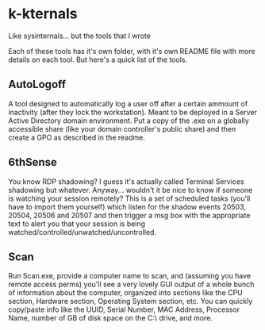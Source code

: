 # k-kternals

Like sysinternals... but the tools that I wrote

Each of these tools has it's own folder, with it's own README file with more details on each tool. But here's a quick list of the tools.

## AutoLogoff

A tool designed to automatically log a user off after a certain ammount of inactivity (after they lock the workstation). Meant to be deployed in a Server Active Directory domain environment. Put a copy of the .exe on a globally accessible share (like your domain controller's public share) and then create a GPO as described in the readme.

## 6thSense

You know RDP shadowing? I guess it's actually called Terminal Services shadowing but whatever. Anyway... wouldn't it be nice to know if someone is watching your session remotely? This is a set of scheduled tasks (you'll have to import them yourself) which listen for the shadow events 20503, 20504, 20506 and 20507 and then trigger a msg box with the appropriate text to alert you that your session is being watched/controlled/unwatched/uncontrolled.

## Scan

Run Scan.exe, provide a computer name to scan, and (assuming you have remote access perms) you'll see a very lovely GUI output of a whole bunch of information about the computer, organized into sections like the CPU section, Hardware section, Operating System section, etc. You can quickly copy/paste info like the UUID, Serial Number, MAC Address, Processor Name, number of GB of disk space on the C:\ drive, and more.
